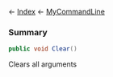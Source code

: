 ← [Index](Api-Index) ← [MyCommandLine](VRage.Game.ModAPI.Ingame.Utilities.MyCommandLine)

### Summary

```csharp
public void Clear()
```

Clears all arguments

